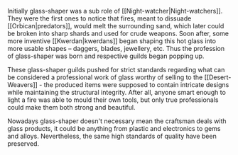 Initially glass-shaper was a sub role of [[Night-watcher|Night-watchers]]. They were the first ones to notice that fires, meant to dissuade [[Orbican|predators]], would melt the surrounding sand, which later could be broken into sharp shards and used for crude weapons. Soon after, some more inventive [[Kwerdan|kwerdans]] began shaping this hot glass into more usable shapes – daggers, blades, jewellery, etc. Thus the profession of glass-shaper was born and respective guilds began popping up.

These glass-shaper guilds pushed for strict standards regarding what can be considered a professional work of glass worthy of selling to the [[Desert-Weavers]] - the produced items were supposed to contain intricate designs while maintaining the structural integrity. After all, anyone smart enough to light a fire was able to mould their own tools, but only true professionals could make them both strong and beautiful.

Nowadays glass-shaper doesn't necessary mean the craftsman deals with glass products, it could be anything from plastic and electronics to gems and alloys. Nevertheless, the same high standards of quality have been preserved.